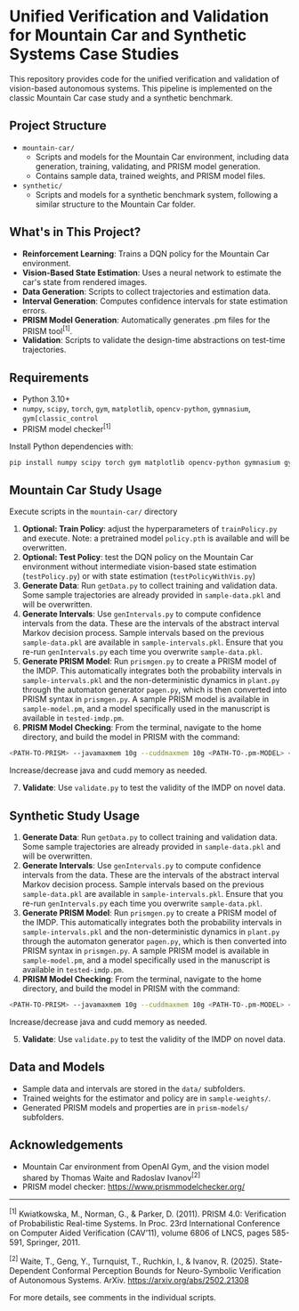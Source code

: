# Unified Verification and Validation for Mountain Car and Synthetic Systems Case Studies

This repository provides code for the unified verification and validation of vision-based autonomous systems. This pipeline is implemented on the classic Mountain Car case study and a synthetic benchmark.

## Project Structure

- `mountain-car/`  
  - Scripts and models for the Mountain Car environment, including data generation, training, validating, and PRISM model generation.
  - Contains sample data, trained weights, and PRISM model files.
- `synthetic/`  
  - Scripts and models for a synthetic benchmark system, following a similar structure to the Mountain Car folder.

## What's in This Project?

- **Reinforcement Learning**: Trains a DQN policy for the Mountain Car environment.
- **Vision-Based State Estimation**: Uses a neural network to estimate the car's state from rendered images.
- **Data Generation**: Scripts to collect trajectories and estimation data.
- **Interval Generation**: Computes confidence intervals for state estimation errors.
- **PRISM Model Generation**: Automatically generates .pm files for the PRISM tool<sup>[1]</sup>.
- **Validation**: Scripts to validate the design-time abstractions on test-time trajectories.

## Requirements

- Python 3.10+
- `numpy`, `scipy`, `torch`, `gym`, `matplotlib`, `opencv-python`, `gymnasium`, `gym[classic_control`
- PRISM model checker<sup>[1]</sup>

Install Python dependencies with:

```bash
pip install numpy scipy torch gym matplotlib opencv-python gymnasium gym[classic_control]
```

## Mountain Car Study Usage

Execute scripts in the `mountain-car/` directory

1. **Optional: Train Policy**: adjust the hyperparameters of `trainPolicy.py` and execute. Note: a pretrained model `policy.pth` is available and will be overwritten.
2. **Optional: Test Policy**: test the DQN policy on the Mountain Car environment without intermediate vision-based state estimation (`testPolicy.py`) or with state estimation (`testPolicyWithVis.py`)
3. **Generate Data**: Run `getData.py` to collect training and validation data. Some sample trajectories are already provided in `sample-data.pkl` and will be overwritten.
4. **Generate Intervals**: Use `genIntervals.py` to compute confidence intervals from the data. These are the intervals of the abstract interval Markov decision process. Sample intervals based on the previous `sample-data.pkl` are available in `sample-intervals.pkl`. Ensure that you re-run `genIntervals.py` each time you overwrite `sample-data.pkl`.
5. **Generate PRISM Model**: Run `prismgen.py` to create a PRISM model of the IMDP. This automatically integrates both the probability intervals in `sample-intervals.pkl` and the non-deterministic dynamics in `plant.py` through the automaton generator `pagen.py`, which is then converted into PRISM syntax in `prismgen.py`. A sample PRISM model is available in `sample-model.pm`, and a model specifically used in the manuscript is available in `tested-imdp.pm`.
6. **PRISM Model Checking**: From the terminal, navigate to the home directory, and build the model in PRISM with the command:
```bash
<PATH-TO-PRISM> --javamaxmem 10g --cuddmaxmem 10g <PATH-TO-.pm-MODEL> <PATH-TO-.props-PROPS>
```
Increase/decrease java and cudd memory as needed.

7. **Validate**: Use `validate.py` to test the validity of the IMDP on novel data.

## Synthetic Study Usage

1. **Generate Data**: Run `getData.py` to collect training and validation data. Some sample trajectories are already provided in `sample-data.pkl` and will be overwritten.
2. **Generate Intervals**: Use `genIntervals.py` to compute confidence intervals from the data. These are the intervals of the abstract interval Markov decision process. Sample intervals based on the previous `sample-data.pkl` are available in `sample-intervals.pkl`. Ensure that you re-run `genIntervals.py` each time you overwrite `sample-data.pkl`.
3. **Generate PRISM Model**: Run `prismgen.py` to create a PRISM model of the IMDP. This automatically integrates both the probability intervals in `sample-intervals.pkl` and the non-deterministic dynamics in `plant.py` through the automaton generator `pagen.py`, which is then converted into PRISM syntax in `prismgen.py`. A sample PRISM model is available in `sample-model.pm`, and a model specifically used in the manuscript is available in `tested-imdp.pm`.
4. **PRISM Model Checking**: From the terminal, navigate to the home directory, and build the model in PRISM with the command:
```bash
<PATH-TO-PRISM> --javamaxmem 10g --cuddmaxmem 10g <PATH-TO-.pm-MODEL> <PATH-TO-.props-PROPS>
```
Increase/decrease java and cudd memory as needed.

5. **Validate**: Use `validate.py` to test the validity of the IMDP on novel data.

## Data and Models

- Sample data and intervals are stored in the `data/` subfolders.
- Trained weights for the estimator and policy are in `sample-weights/`.
- Generated PRISM models and properties are in `prism-models/` subfolders.

## Acknowledgements

- Mountain Car environment from OpenAI Gym, and the vision model shared by Thomas Waite and Radoslav Ivanov<sup>[2]</sup>
- PRISM model checker: https://www.prismmodelchecker.org/

---

<sup>[1]</sup> Kwiatkowska, M., Norman, G., & Parker, D. (2011). PRISM 4.0: Verification of Probabilistic Real-time Systems. In Proc. 23rd International Conference on Computer Aided Verification (CAV’11), volume 6806 of LNCS, pages 585-591, Springer, 2011.

<sup>[2]</sup> Waite, T., Geng, Y., Turnquist, T., Ruchkin, I., & Ivanov, R. (2025). State-Dependent Conformal Perception Bounds for Neuro-Symbolic Verification of Autonomous Systems. ArXiv. https://arxiv.org/abs/2502.21308

For more details, see comments in the individual scripts.
